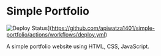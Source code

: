 # Simple Portfolio

![Deploy Status](https://github.com/apiwatza1401/simple-portfolio/actions/workflows/deploy.yml/badge.svg)](https://github.com/apiwatza1401/simple-portfolio/actions/workflows/deploy.yml)

A simple portfolio website using HTML, CSS, JavaScript.

